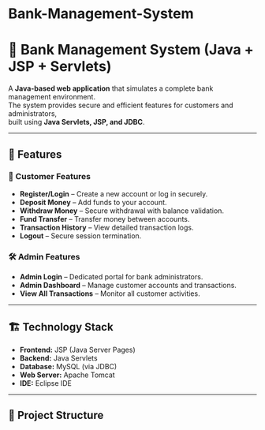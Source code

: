 # Bank-Management-System
# 🏦 Bank Management System (Java + JSP + Servlets)

A **Java-based web application** that simulates a complete bank management environment.  
The system provides secure and efficient features for customers and administrators,  
built using **Java Servlets, JSP, and JDBC**.

---

## 🚀 Features

### 👤 Customer Features
- **Register/Login** – Create a new account or log in securely.
- **Deposit Money** – Add funds to your account.
- **Withdraw Money** – Secure withdrawal with balance validation.
- **Fund Transfer** – Transfer money between accounts.
- **Transaction History** – View detailed transaction logs.
- **Logout** – Secure session termination.

### 🛠 Admin Features
- **Admin Login** – Dedicated portal for bank administrators.
- **Admin Dashboard** – Manage customer accounts and transactions.
- **View All Transactions** – Monitor all customer activities.

---

## 🏗 Technology Stack

- **Frontend:** JSP (Java Server Pages)
- **Backend:** Java Servlets
- **Database:** MySQL (via JDBC)
- **Web Server:** Apache Tomcat
- **IDE:** Eclipse IDE

---

## 📂 Project Structure

